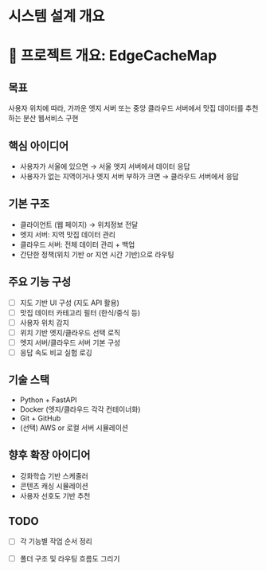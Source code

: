 # 시스템 설계 개요

# 🧭 프로젝트 개요: EdgeCacheMap

## 목표
사용자 위치에 따라, 가까운 엣지 서버 또는 중앙 클라우드 서버에서 맛집 데이터를 추천하는 분산 웹서비스 구현

## 핵심 아이디어
- 사용자가 서울에 있으면 → 서울 엣지 서버에서 데이터 응답
- 사용자가 없는 지역이거나 엣지 서버 부하가 크면 → 클라우드 서버에서 응답

## 기본 구조
- 클라이언트 (웹 페이지) → 위치정보 전달
- 엣지 서버: 지역 맛집 데이터 관리
- 클라우드 서버: 전체 데이터 관리 + 백업
- 간단한 정책(위치 기반 or 지연 시간 기반)으로 라우팅

## 주요 기능 구성
- [ ] 지도 기반 UI 구성 (지도 API 활용)
- [ ] 맛집 데이터 카테고리 필터 (한식/중식 등)
- [ ] 사용자 위치 감지
- [ ] 위치 기반 엣지/클라우드 선택 로직
- [ ] 엣지 서버/클라우드 서버 기본 구성
- [ ] 응답 속도 비교 실험 로깅

## 기술 스택
- Python + FastAPI
- Docker (엣지/클라우드 각각 컨테이너화)
- Git + GitHub
- (선택) AWS or 로컬 서버 시뮬레이션

## 향후 확장 아이디어
- 강화학습 기반 스케줄러
- 콘텐츠 캐싱 시뮬레이션
- 사용자 선호도 기반 추천

## TODO
- [ ] 각 기능별 작업 순서 정리
- [ ] 폴더 구조 및 라우팅 흐름도 그리기

